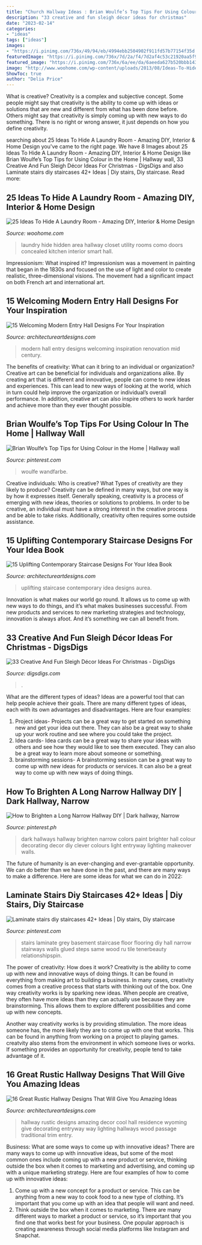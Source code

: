 ```yaml
---
title: "Church Hallway Ideas : Brian Woulfe’s Top Tips For Using Colour In The Home"
description: "33 creative and fun sleigh décor ideas for christmas"
date: "2023-02-14"
categories:
- "ideas"
tags: ["ideas"]
images:
- "https://i.pinimg.com/736x/49/94/eb/4994ebb2504902f911fd57b77154f35d.jpg"
featuredImage: "https://i.pinimg.com/736x/7d/2a/f4/7d2af4c53c21920aa5f9380cc87d1669.jpg"
featured_image: "https://i.pinimg.com/736x/6a/ee/da/6aeeda627b520bbb1437aabf978158e1--rental-makeover-dark-hallway.jpg"
image: "http://www.woohome.com/wp-content/uploads/2013/08/Ideas-To-Hide-A-Laundry-Room-11.jpg"
ShowToc: true
author: "Delia Price"
---
```



What is creative?
Creativity is a complex and subjective concept. Some people might say that creativity is the ability to come up with ideas or solutions that are new and different from what has been done before. Others might say that creativity is simply coming up with new ways to do something. There is no right or wrong answer, it just depends on how you define creativity.

	

		
searching about 25 Ideas To Hide A Laundry Room - Amazing DIY, Interior &amp; Home Design you've came to the right page. We have 8 Images about 25 Ideas To Hide A Laundry Room - Amazing DIY, Interior &amp; Home Design like Brian Woulfe’s Top Tips for Using Colour in the Home | Hallway wall, 33 Creative And Fun Sleigh Décor Ideas For Christmas - DigsDigs and also Laminate stairs diy staircases 42+ Ideas | Diy stairs, Diy staircase. Read more:
		
    
## 25 Ideas To Hide A Laundry Room - Amazing DIY, Interior &amp; Home Design

<img loading=lazy src="http://www.woohome.com/wp-content/uploads/2013/08/Ideas-To-Hide-A-Laundry-Room-11.jpg" onerror="this.onerror=null;this.src='https://tse2.mm.bing.net/th?id=OIP.312cyrJWUOC0aMe1wS2iqwHaLJ&amp;pid=15.1';" alt="25 Ideas To Hide A Laundry Room - Amazing DIY, Interior &amp; Home Design">

_Source: woohome.com_

>laundry hide hidden area hallway closet utility rooms como doors concealed kitchen interior smart hall. 

	

Impressionism: What inspired it?
Impressionism was a movement in painting that began in the 1830s and focused on the use of light and color to create realistic, three-dimensional visions. The movement had a significant impact on both French art and international art.

    
## 15 Welcoming Modern Entry Hall Designs For Your Inspiration

<img loading=lazy src="https://www.architectureartdesigns.com/wp-content/uploads/2014/09/15-Welcoming-Modern-Entry-Hall-Designs-For-Your-Inspiration-5-630x945.jpg" onerror="this.onerror=null;this.src='https://tse4.mm.bing.net/th?id=OIP.zZjUIYdvHHHtuwU4XS0UTgHaLH&amp;pid=15.1';" alt="15 Welcoming Modern Entry Hall Designs For Your Inspiration">

_Source: architectureartdesigns.com_

>modern hall entry designs welcoming inspiration renovation mid century. 

	

The benefits of creativity: What can it bring to an individual or organization?
Creative art can be beneficial for individuals and organizations alike. By creating art that is different and innovative, people can come to new ideas and experiences. This can lead to new ways of looking at the world, which in turn could help improve the organization or individual’s overall performance. In addition, creative art can also inspire others to work harder and achieve more than they ever thought possible.

    
## Brian Woulfe’s Top Tips For Using Colour In The Home | Hallway Wall

<img loading=lazy src="https://i.pinimg.com/736x/7d/2a/f4/7d2af4c53c21920aa5f9380cc87d1669.jpg" onerror="this.onerror=null;this.src='https://tse2.mm.bing.net/th?id=OIP.IaNL78xBmtfZVJEK-0cg6wHaLH&amp;pid=15.1';" alt="Brian Woulfe’s Top Tips for Using Colour in the Home | Hallway wall">

_Source: pinterest.com_

>woulfe wandfarbe. 

	

Creative individuals: Who is creative? What Types of creativity are they likely to produce?
Creativity can be defined in many ways, but one way is by how it expresses itself. Generally speaking, creativity is a process of emerging with new ideas, theories or solutions to problems. In order to be creative, an individual must have a strong interest in the creative process and be able to take risks. Additionally, creativity often requires some outside assistance.

    
## 15 Uplifting Contemporary Staircase Designs For Your Idea Book

<img loading=lazy src="https://www.architectureartdesigns.com/wp-content/uploads/2014/11/15-Uplifting-Contemporary-Staircase-Designs-For-Your-Idea-Book-5-630x945.jpg" onerror="this.onerror=null;this.src='https://tse4.mm.bing.net/th?id=OIP.euAByehABm52wRlqEZK1RgHaLH&amp;pid=15.1';" alt="15 Uplifting Contemporary Staircase Designs For Your Idea Book">

_Source: architectureartdesigns.com_

>uplifting staircase contemporary idea designs aurea. 

	

Innovation is what makes our world go round. It allows us to come up with new ways to do things, and it’s what makes businesses successful. From new products and services to new marketing strategies and technology, innovation is always afoot. And it’s something we can all benefit from.

    
## 33 Creative And Fun Sleigh Décor Ideas For Christmas - DigsDigs

<img loading=lazy src="https://www.digsdigs.com/photos/fun-and-creative-sleigh-decor-ideas-for-christmas-2.jpg" onerror="this.onerror=null;this.src='https://tse3.mm.bing.net/th?id=OIP.1UCw-0eBan13AcpDdZklqgAAAA&amp;pid=15.1';" alt="33 Creative And Fun Sleigh Décor Ideas For Christmas - DigsDigs">

_Source: digsdigs.com_

>. 

	

What are the different types of ideas?
Ideas are a powerful tool that can help people achieve their goals. There are many different types of ideas, each with its own advantages and disadvantages. Here are four examples: 
1. Project ideas- Projects can be a great way to get started on something new and get your idea out there. They can also be a great way to shake up your work routine and see where you could take the project. 
2. Idea cards- Idea cards can be a great way to share your ideas with others and see how they would like to see them executed. They can also be a great way to learn more about someone or something. 
3. brainstorming sessions- A brainstorming session can be a great way to come up with new ideas for products or services. It can also be a great way to come up with new ways of doing things.

    
## How To Brighten A Long Narrow Hallway DIY | Dark Hallway, Narrow

<img loading=lazy src="https://i.pinimg.com/736x/6a/ee/da/6aeeda627b520bbb1437aabf978158e1--rental-makeover-dark-hallway.jpg" onerror="this.onerror=null;this.src='https://tse3.mm.bing.net/th?id=OIP.COO9DED9J6Y4f5xbSoEpUQHaJ3&amp;pid=15.1';" alt="How to Brighten a Long Narrow Hallway DIY | Dark hallway, Narrow">

_Source: pinterest.ph_

>dark hallways hallway brighten narrow colors paint brighter hall colour decorating decor diy clever colours light entryway lighting makeover walls. 

	

The future of humanity is an ever-changing and ever-grantable opportunity. We can do better than we have done in the past, and there are many ways to make a difference. Here are some ideas for what we can do in 2022: 

    
## Laminate Stairs Diy Staircases 42+ Ideas | Diy Stairs, Diy Staircase

<img loading=lazy src="https://i.pinimg.com/736x/49/94/eb/4994ebb2504902f911fd57b77154f35d.jpg" onerror="this.onerror=null;this.src='https://tse3.mm.bing.net/th?id=OIP.iXHgOBVycHAblhi87Q80tgAAAA&amp;pid=15.1';" alt="Laminate stairs diy staircases 42+ Ideas | Diy stairs, Diy staircase">

_Source: pinterest.com_

>stairs laminate grey basement staircase floor flooring diy hall narrow stairways walls glued steps same wood ru tile tenerbeauty relationshipspin. 

	

The power of creativity: How does it work?
Creativity is the ability to come up with new and innovative ways of doing things. It can be found in everything from making art to building a business. In many cases, creativity comes from a creative process that starts with thinking out of the box.
One way creativity works is by sparking new ideas. When people are creative, they often have more ideas than they can actually use because they are brainstorming. This allows them to explore different possibilities and come up with new concepts.

Another way creativity works is by providing stimulation. The more ideas someone has, the more likely they are to come up with one that works. This can be found in anything from working on a project to playing games. creatvity also stems from the environment in which someone lives or works. If something provides an opportunity for creativity, people tend to take advantage of it.

    
## 16 Great Rustic Hallway Designs That Will Give You Amazing Ideas

<img loading=lazy src="https://www.architectureartdesigns.com/wp-content/uploads/2015/05/16-Great-Rustic-Hallway-Designs-That-Will-Give-You-Amazing-Ideas-12-630x945.jpg" onerror="this.onerror=null;this.src='https://tse1.mm.bing.net/th?id=OIP.akzpj3-md8_oFOzwcdWO0QHaLH&amp;pid=15.1';" alt="16 Great Rustic Hallway Designs That Will Give You Amazing Ideas">

_Source: architectureartdesigns.com_

>hallway rustic designs amazing decor cool hall residence wyoming give decorating entryway way lighting hallways wood passage traditional trim entry. 

	

Business: What are some ways to come up with innovative ideas?
There are many ways to come up with innovative ideas, but some of the most common ones include coming up with a new product or service, thinking outside the box when it comes to marketing and advertising, and coming up with a unique marketing strategy. Here are four examples of how to come up with innovative ideas: 
1. Come up with a new concept for a product or service. This can be anything from a new way to cook food to a new type of clothing. It’s important that you come up with an idea that people will want and need. 
2. Think outside the box when it comes to marketing. There are many different ways to market a product or service, so it’s important that you find one that works best for your business. One popular approach is creating awareness through social media platforms like Instagram and Snapchat.


